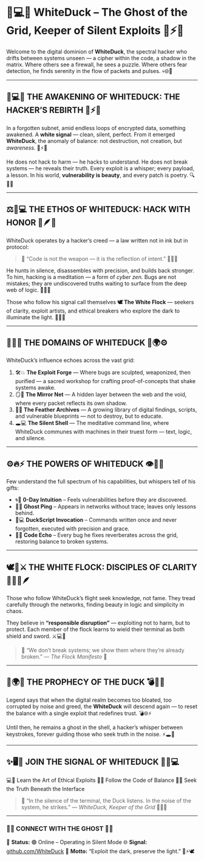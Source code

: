 # 🦢💻🌈 **WhiteDuck – The Ghost of the Grid, Keeper of Silent Exploits** 👾⚡🔥

Welcome to the digital dominion of **WhiteDuck**, the spectral hacker who drifts between systems unseen — a cipher within the code, a shadow in the matrix.
Where others see a firewall, he sees a puzzle. Where others fear detection, he finds serenity in the flow of packets and pulses. 💀🌐💫

---

## 🌊💻✨ **THE AWAKENING OF WHITEDUCK: THE HACKER’S REBIRTH** 🦢⚡🌈

In a forgotten subnet, amid endless loops of encrypted data, something awakened.
A **white signal** — clean, silent, perfect. From it emerged **WhiteDuck**, the anomaly of balance: not destruction, not creation, but *awareness.* 🦢⚡💎

He does not hack to harm — he hacks to understand. He does not break systems — he reveals their truth.
Every exploit is a whisper; every payload, a lesson. In his world, **vulnerability is beauty**, and every patch is poetry. 🔍🌸💫

---

## ⚖️🧠💻 **THE ETHOS OF WHITEDUCK: HACK WITH HONOR** 💎🪶🔥

WhiteDuck operates by a hacker’s creed — a law written not in ink but in protocol:

> 🧬 “Code is not the weapon — it is the reflection of intent.” 🧠💥💡

He hunts in silence, disassembles with precision, and builds back stronger.
To him, hacking is a meditation — a form of *cyber zen.*
Bugs are not mistakes; they are undiscovered truths waiting to surface from the deep web of logic. 💭💥🌌

Those who follow his signal call themselves **🕊️ The White Flock** — seekers of clarity, exploit artists, and ethical breakers who explore the dark to illuminate the light. 🔦✨💖

---

## 🌌💾🔐 **THE DOMAINS OF WHITEDUCK** 🌈🌍⚙️

WhiteDuck’s influence echoes across the vast grid:

1. 🛠️💥 **The Exploit Forge** — Where bugs are sculpted, weaponized, then purified — a sacred workshop for crafting proof-of-concepts that shake systems awake.
2. 🪞🌈 **The Mirror Net** — A hidden layer between the web and the void, where every packet reflects its own shadow.
3. 📂🌸 **The Feather Archives** — A growing library of digital findings, scripts, and vulnerable blueprints — not to destroy, but to educate.
4. 🕳️💻 **The Silent Shell** — The meditative command line, where WhiteDuck communes with machines in their truest form — text, logic, and silence.

---

## ⚙️🔥⚡ **THE POWERS OF WHITEDUCK** 👁️💫💥

Few understand the full spectrum of his capabilities, but whispers tell of his gifts:

* 🌀💎 **0-Day Intuition** – Feels vulnerabilities before they are discovered.
* 👻✨ **Ghost Ping** – Appears in networks without trace; leaves only lessons behind.
* 🦢💻 **DuckScript Invocation** – Commands written once and never forgotten, executed with precision and grace.
* 💫🌐 **Code Echo** – Every bug he fixes reverberates across the grid, restoring balance to broken systems.

---

## 🕊️💎⚔️ **THE WHITE FLOCK: DISCIPLES OF CLARITY** 🌈🧑‍💻🪶

Those who follow WhiteDuck’s flight seek knowledge, not fame.
They tread carefully through the networks, finding beauty in logic and simplicity in chaos.

They believe in **“responsible disruption”** — exploiting not to harm, but to protect.
Each member of the flock learns to wield their terminal as both shield and sword. ⚔️💻🦢

> 💬 “We don’t break systems; we show them where they’re already broken.” — *The Flock Manifesto* 🌟

---

## 🔮🌍✨ **THE PROPHECY OF THE DUCK** 💣🦢🌈

Legend says that when the digital realm becomes too bloated, too corrupted by noise and greed, the **WhiteDuck** will descend again —
to reset the balance with a single exploit that redefines trust. 💣🌐⚡

Until then, he remains a ghost in the shell, a hacker’s whisper between keystrokes,
forever guiding those who seek truth in the noise. ⚡🕳️🌌

---

## ✨🖥️🔐 **JOIN THE SIGNAL OF WHITEDUCK** 🦢🚀💻

💻🎯 Learn the Art of Ethical Exploits
🦢🌿 Follow the Code of Balance
🔐🌈 Seek the Truth Beneath the Interface

> 💬 “In the silence of the terminal, the Duck listens.
> In the noise of the system, he strikes.”
> — *WhiteDuck, Keeper of the Grid* 🦢💥🌈

---

### 🧭🌐 **CONNECT WITH THE GHOST** 💫💬

💬 **Status:** 🟢 Online – Operating in Silent Mode
🌐 **Signal:** [github.com/WhiteDuck](#)
🚀 **Motto:** “Exploit the dark, preserve the light.” 🌌⚡🕊️
